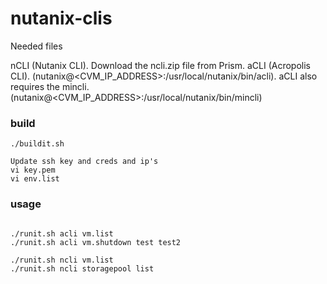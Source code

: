 # nutanix-clis


Needed files

nCLI (Nutanix CLI). Download the ncli.zip file from Prism.
aCLI (Acropolis CLI). (nutanix@<CVM_IP_ADDRESS>:/usr/local/nutanix/bin/acli). aCLI also requires the mincli. (nutanix@<CVM_IP_ADDRESS>:/usr/local/nutanix/bin/mincli)


### build

```
./buildit.sh
```

```
Update ssh key and creds and ip's
vi key.pem
vi env.list
```

### usage

```

./runit.sh acli vm.list
./runit.sh acli vm.shutdown test test2

./runit.sh ncli vm.list
./runit.sh ncli storagepool list

```
